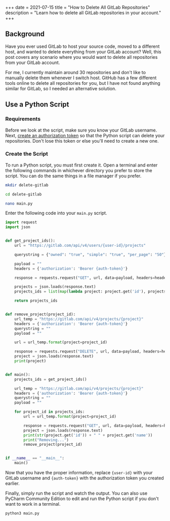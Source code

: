 +++
date = 2021-07-15
title = "How to Delete All GitLab Repositories"
description = "Learn how to delete all GitLab repositories in your account."
+++

## Background

Have you ever used GitLab to host your source code, moved to a different
host, and wanted to delete everything from your GitLab account? Well,
this post covers any scenario where you would want to delete all
repositories from your GitLab account.

For me, I currently maintain around 30 repositories and don't like to
manually delete them whenever I switch host. GitHub has a few different
tools online to delete all repositories for you, but I have not found
anything similar for GitLab, so I needed an alternative solution.

## Use a Python Script

### Requirements

Before we look at the script, make sure you know your GitLab username.
Next, [create an authorization
token](https://gitlab.com/-/profile/personal_access_tokens) so that the
Python script can delete your repositories. Don't lose this token or
else you'll need to create a new one.

### Create the Script

To run a Python script, you must first create it. Open a terminal and
enter the following commands in whichever directory you prefer to store
the script. You can do the same things in a file manager if you prefer.

```sh
mkdir delete-gitlab
```

```sh
cd delete-gitlab
```

```sh
nano main.py
```

Enter the following code into your `main.py` script.

```python
import request
import json


def get_project_ids():
    url = "https://gitlab.com/api/v4/users/{user-id}/projects"

    querystring = {"owned": "true", "simple": "true", "per_page": "50"}

    payload = ""
    headers = {'authorization': 'Bearer {auth-token}'}

    response = requests.request("GET", url, data=payload, headers=headers, params=querystring)

    projects = json.loads(response.text)
    projects_ids = list(map(lambda project: project.get('id'), projects))

    return projects_ids


def remove_project(project_id):
    url_temp = "https://gitlab.com/api/v4/projects/{project}"
    headers = {'authorization': 'Bearer {auth-token}'}
    querystring = ""
    payload = ""

    url = url_temp.format(project=project_id)

    response = requests.request("DELETE", url, data=payload, headers=headers, params=querystring)
    project = json.loads(response.text)
    print(project)


def main():
    projects_ids = get_project_ids()

    url_temp = "https://gitlab.com/api/v4/projects/{project}"
    headers = {'authorization': 'Bearer {auth-token}'}
    querystring = ""
    payload = ""

    for project_id in projects_ids:
        url = url_temp.format(project=project_id)

        response = requests.request("GET", url, data=payload, headers=headers, params=querystring)
        project = json.loads(response.text)
        print(str(project.get('id')) + " " + project.get('name'))
        print("Removing...")
        remove_project(project_id)


if __name__ == "__main__":
    main()
```

Now that you have the proper information, replace `{user-id}`
with your GitLab username and `{auth-token}` with the
authorization token you created earlier.

Finally, simply run the script and watch the output. You can also use
PyCharm Community Edition to edit and run the Python script if you
don't want to work in a terminal.

```sh
python3 main.py
```
